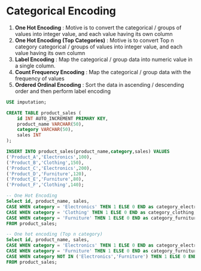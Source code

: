 # Categorical Encoding

1. **One Hot Encoding** : Motive is to convert the categorical / groups of values into integer value, and each value having its own column
2. **One Hot Encoding (Top Categories)** : Motive is to convert Top n category  categorical / groups of values into integer value, and each value having its own column
3. **Label Encoding** : Map the categorical / group data into numeric value in a single column.
4. **Count Frequency Encoding** : Map the categorical / group data with the frequency of values
5. **Ordered Ordinal Encoding** : Sort the data in ascending / descending order and then perform label encoding



```sql
USE imputation;
```

```sql
CREATE TABLE product_sales (
    id INT AUTO_INCREMENT PRIMARY KEY,
    product_name VARCHAR(50),
    category VARCHAR(50),
    sales INT
);

INSERT INTO product_sales(product_name,category,sales) VALUES
('Product_A','Electronics',100),
('Product_B','Clothing',150),
('Product_C','Electronics',200),
('Product_D','Furniture',120),
('Product_E','Furniture',80),
('Product_F','Clothing',140);
```

```sql
-- One Hot Encoding
Select id, product_name, sales,
CASE WHEN category = 'Electronics' THEN 1 ELSE 0 END as category_electronics,
CASE WHEN category = 'Clothing' THEN 1 ELSE 0 END as category_clothing,
CASE WHEN category = 'Furniture' THEN 1 ELSE 0 END as category_furniture
FROM product_sales;
```

```sql
-- One hot encoding (Top n category)
Select id, product_name, sales,
CASE WHEN category = 'Electronics' THEN 1 ELSE 0 END as category_electronics,
CASE WHEN category = 'Furniture' THEN 1 ELSE 0 END as category_furniture,
CASE WHEN category NOT IN ('Electronics','Furniture') THEN 1 ELSE 0 END as category_other
FROM product_sales;
```